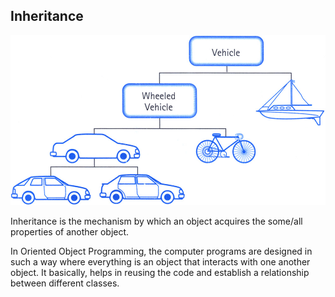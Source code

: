 ## Inheritance

![](https://github.com/Alejo-Alvarezv/OOP/blob/master/Images/inheritance.jpg)

Inheritance is the mechanism by which an object acquires the some/all properties of another object.

In Oriented Object Programming, the computer programs are designed in such a way where everything is an object that interacts with one another object. It basically, helps in reusing the code and establish a relationship between different classes.


